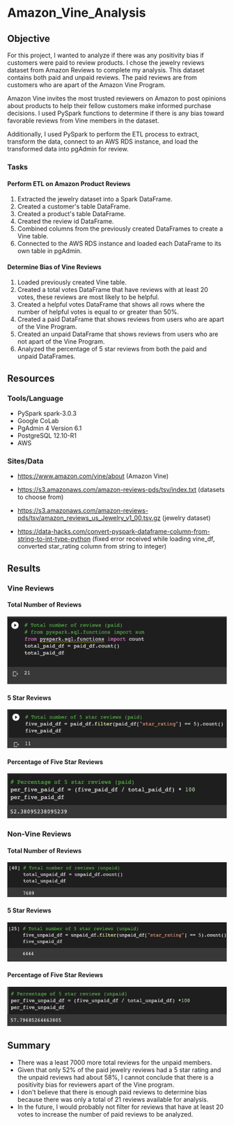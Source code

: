 # Amazon_Vine_Analysis

## Objective 
For this project, I wanted to analyze if there was any positivity bias if customers were paid to review products.  I chose the jewelry reviews dataset from Amazon Reviews to complete my analysis.  This dataset contains both paid and unpaid reviews.  The paid reviews are from customers who are apart of the Amazon Vine Program.  

Amazon Vine invites the most trusted reviewers on Amazon to post opinions about products to help their fellow customers make informed purchase decisions.    I used PySpark functions to determine if there is any bias toward favorable reviews from Vine members in the dataset. 

Additionally, I used PySpark to perform the ETL process to extract, transform the data, connect to an AWS RDS instance, and load the transformed data into pgAdmin for review.  


### Tasks
#### Perform ETL on Amazon Product Reviews
  1. Extracted the jewelry dataset into a Spark DataFrame.
  2. Created a customer's table DataFrame.
  3. Created a product's table DataFrame.
  4. Created the review id DataFrame.
  5. Combined columns from the previously created DataFrames to create a Vine table.
  6. Connected to the AWS RDS instance and loaded each DataFrame to its own table in pgAdmin.
  
#### Determine Bias of Vine Reviews
  1. Loaded previously created Vine table.
  2. Created a total votes DataFrame that have reviews with at least 20 votes, these reviews are most likely to be helpful.
  3. Created a helpful votes DataFrame that shows all rows where the number of helpful votes is equal to or greater than 50%.
  4. Created a paid DataFrame that shows reviews from users who are apart of the Vine Program.
  5. Created an unpaid DataFrame that shows reviews from users who are not apart of the Vine Program.
  6. Analyzed the percentage of 5 star reviews from both the paid and unpaid DataFrames.

## Resources
### Tools/Language
- PySpark spark-3.0.3
- Google CoLab
- PgAdmin 4 Version 6.1
- PostgreSQL 12.10-R1 
- AWS

### Sites/Data
- https://www.amazon.com/vine/about (Amazon Vine)

- https://s3.amazonaws.com/amazon-reviews-pds/tsv/index.txt (datasets to choose from)

- https://s3.amazonaws.com/amazon-reviews-pds/tsv/amazon_reviews_us_Jewelry_v1_00.tsv.gz (jewelry dataset)

- https://data-hacks.com/convert-pyspark-dataframe-column-from-string-to-int-type-python (fixed error received while loading vine_df, converted star_rating column from string to integer)


## Results

### Vine Reviews

#### Total Number of Reviews

![Getting Started](images/total_paid.png)

#### 5 Star Reviews

![Getting Started](images/five_paid.png)

#### Percentage of Five Star Reviews

![Getting Started](images/per_paid.png)

### Non-Vine Reviews

#### Total Number of Reviews

![Getting Started](images/total_unpaid.png)

#### 5 Star Reviews

![Getting Started](images/five_unpaid.png)

#### Percentage of Five Star Reviews

![Getting Started](images/per_unpaid.png)

## Summary
- There was a least 7000 more total reviews for the unpaid members.
- Given that only 52% of the paid jewelry reviews had a 5 star rating and the unpaid reviews had about 58%, I cannot conclude that there is a positivity bias for reviewers apart of the Vine program.  
- I don't believe that there is enough paid reviews to determine bias because there was only a total of 21 reviews available for analysis.
- In the future, I would probably not filter for reviews that have at least 20 votes to increase the number of paid reviews to be analyzed.

